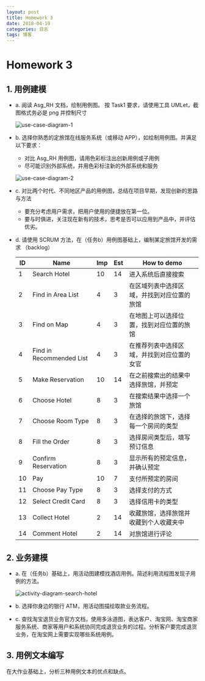 ```yaml
---
layout: post
title: Homework 3
date: 2018-04-19
categories: 日志
tags: 博客
---
```


# Homework 3

## 1. 用例建模

- a. 阅读 Asg_RH 文档，绘制用例图。 按 Task1 要求，请使用工具 UMLet，截图格式务必是 png 并控制尺寸

    ![use-case-diagram-1](https://alexandrali3.github.io/MyImage/github_page/homework3/use-case-diagram-1.PNG)

- b. 选择你熟悉的定旅馆在线服务系统（或移动 APP），如绘制用例图。并满足以下要求：
    - 对比 Asg_RH 用例图，请用色彩标注出创新用例或子用例
    - 尽可能识别外部系统，并用色彩标注新的外部系统和服务

    ![use-case-diagram-2](https://alexandrali3.github.io/MyImage/github_page/homework3/use-case-diagram-2.PNG)

- c. 对比两个时代、不同地区产品的用例图，总结在项目早期，发现创新的思路与方法

    - 要充分考虑用户需求，把用户使用的便捷放在第一位。
    - 要与时俱进，关注现在新有的技术，思考是否可以应用到产品中，并评估优劣。

- d. 请使用 SCRUM 方法，在（任务b）用例图基础上，编制某定旅馆开发的需求 （backlog）

    |    ID    | Name | Imp | Est | How to demo |
    | --- | ----------- | --- | --- |  ---------- |
    |1| Search Hotel |  10 | 14 | 进入系统后直接搜索 |
    |2| Find in Area List     |  4 | 3 | 在区域列表中选择区域，并找到对应位置的旅馆 |
    |3| Find on Map     |  4 | 3 | 在地图上可以选择位置，找到对应位置的旅馆 |
    |4| Find in Recommended List   | 4 | 3 | 在推荐列表中选择区域，并找到对应位置的女官 |
    |5| Make Reservation  |  10 | 14 | 在之前搜索出的结果中选择旅馆，并预定 |
    |6| Choose Hotel  |  8 | 3 | 在搜索结果中选择一个旅馆 |
    |7| Choose Room Type  |  8 | 3 | 在选择的旅馆下，选择每一个房间的类型 |
    |8| Fill the Order  |  8 | 3 | 选择房间类型后，填写预订信息 |
    |9| Confirm Reservation  |  8 | 3 | 显示所有的预定信息，并确认预定 |
    |10| Pay  |  10 | 7 | 支付所预定的房间 |
    |11| Choose Pay Type |  8 | 3 | 选择支付的方式 |
    |12| Select Credit Card |  8 | 3 | 选择信用卡的类型 |
    |13| Collect Hotel |  2 | 14 | 收藏旅馆，选择旅馆并收藏到个人收藏夹中 |
    |14| Comment Hotel |  2 | 14 | 对旅馆进行评论 |


## 2. 业务建模

- a. 在（任务b）基础上，用活动图建模找酒店用例。简述利用流程图发现子用例的方法。

    ![activity-diagram-search-hotel](https://alexandrali3.github.io/MyImage/github_page/homework3/activity-diagram-search-hotel.PNG)

- b. 选择你身边的银行 ATM，用活动图描绘取款业务流程。


- c. 查找淘宝退货业务官方文档，使用多泳道图，表达客户、淘宝网、淘宝商家服务系统、商家等用户和系统协同完成退货业务的过程。分析客户要完成退货业务，在淘宝网上需要实现哪些系统用例。




## 3. 用例文本编写

在大作业基础上，分析三种用例文本的优点和缺点。
